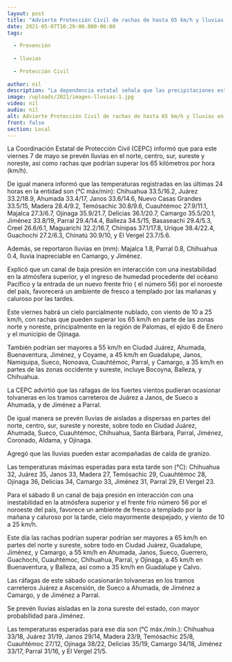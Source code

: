 ```yaml
---
layout: post
title: "Advierte Protección Civil de rachas de hasta 65 km/h y lluvias en parte de la entidad"
date: 2021-05-07T16:29:00.000-06:00
tags:
  
  - Prevención
  
  - lluvias
  
  - Protección Civil
  
author: nil
description: "La dependencia estatal señala que las precipitaciones estarán en Ciudad Juárez, Ahumada, Sueco, Cuauhtémoc, Chihuahua, Santa Bárbara, Parral, Jiménez, Coronado, Aldama y Ojinaga, mientras que las ráfagas afectarán principalmente a Ciudad Juárez, Ahumada, Buenaventura, Jiménez y Coyame"
image: /uploads/2021/images-lluvias-1.jpg
video: nil
audio: nil
alt: Advierte Protección Civil de rachas de hasta 65 km/h y lluvias en parte de la entidad
front: false
section: Local
---
```


La Coordinación Estatal de Protección Civil (CEPC) informó que para este viernes 7 de mayo se prevén lluvias en el norte, centro, sur, sureste y noreste, así como rachas que podrían superar los 65 kilómetros por hora (km/h).

De igual manera informó que las temperaturas registradas en las últimas 24 horas en la entidad son (°C máx/min): Chihuahua 33.5/16.2, Juárez 33.2/18.9, Ahumada 33.4/17, Janos 33.6/14.6, Nuevo Casas Grandes 33.5/15, Madera 28.4/9.2, Temósachic 30.8/9.6, Cuauhtémoc 27.9/11.1, Majalca 27.3/6.7, Ojinaga 35.9/21.7, Delicias 36.1/20.7, Camargo 35.5/20.1, Jiménez 33.8/19, Parral 29.4/14.4, Balleza 34.5/15, Basaseachi 29.4/5.3, Creel 26.6/6.1, Maguarichi 32.2/16.7, Chínipas 37.1/17.8, Urique 38.4/22.4, Guachochi 27.2/6.3, Chinatú 30.9/10, y El Vergel 23.7/5.6.

Además, se reportaron lluvias en (mm): Majalca 1.8, Parral 0.8, Chihuahua 0.4, lluvia inapreciable en Camargo, y Jiménez.

Explicó que un canal de baja presión en interacción con una inestabilidad en la atmósfera superior, y el ingreso de humedad procedente del océano Pacífico y la entrada de un nuevo frente frio ( el número 56) por el noroeste del país, favorecerá un ambiente de fresco a templado por las mañanas y caluroso por las tardes.

Este viernes habrá un cielo parcialmente nublado, con viento de 10 a 25 km/h, con rachas que pueden superar los 65 km/h en parte de las zonas norte y noreste, principalmente en la región de Palomas, el ejido 6 de Enero y el municipio de Ojinaga.

También podrían ser mayores a 55 km/h en Ciudad Juárez, Ahumada, Buenaventura, Jiménez, y Coyame, a 45 km/h en Guadalupe, Janos, Namiquipa, Sueco, Nonoava, Cuauhtémoc, Parral, y Camargo, a 35 km/h en partes de las zonas occidente y sureste, incluye Bocoyna, Balleza, y Chihuahua.

La CEPC advirtió que las ráfagas de los fuertes vientos pudieran ocasionar tolvaneras en los tramos carreteros de Juárez a Janos, de Sueco a Ahumada, y de Jiménez a Parral.

De igual manera se prevén lluvias de aisladas a dispersas en partes del norte, centro, sur, sureste y noreste, sobre todo en Ciudad Juárez, Ahumada, Sueco, Cuauhtémoc, Chihuahua, Santa Bárbara, Parral, Jiménez, Coronado, Aldama, y Ojinaga.

Agregó que las lluvias pueden estar acompañadas de caída de granizo.

Las temperaturas máximas esperadas para esta tarde son (°C): Chihuahua 32, Juárez 35, Janos 33, Madera 27, Temósachic 29, Cuauhtémoc 28, Ojinaga 36, Delicias 34, Camargo 33, Jiménez 31, Parral 29, El Vergel 23.

Para el sábado 8 un canal de baja presión en interacción con una inestabilidad en la atmósfera superior y el frente frío número 56 por el noroeste del país, favorece un ambiente de fresco a templado por la mañana y caluroso por la tarde, cielo mayormente despejado, y viento de 10 a 25 km/h.

Este día las rachas podrían superar podrían ser mayores a 65 km/h en partes del norte y sureste, sobre todo en Ciudad Juárez, Guadalupe, Jiménez, y Camargo, a 55 km/h en Ahumada, Janos, Sueco, Guerrero, Guachochi, Cuauhtémoc, Chihuahua, Parral, y Ojinaga, a 45 km/h en Buenaventura, y Balleza, así como a 35 km/h en Guadalupe y Calvo.

Las ráfagas de este sábado ocasionarán tolvaneras en los tramos carreteros Juárez a Ascensión, de Sueco a Ahumada, de Jiménez a Camargo, y de Jiménez a Parral.

Se prevén lluvias aisladas en la zona sureste del estado, con mayor probabilidad para Jiménez.

Las temperaturas esperadas para ese día son (°C máx./mín.): Chihuahua 33/18, Juárez 31/19, Janos 29/14, Madera 23/9, Temósachic 25/8, Cuauhtémoc 27/12, Ojinaga 38/22, Delicias 35/19, Camargo 34/18, Jiménez 33/17, Parral 31/16, y El Vergel 21/5.